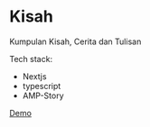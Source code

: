 # Kisah
Kumpulan Kisah, Cerita dan Tulisan

Tech stack:
- Nextjs
- typescript
- AMP-Story

[Demo](https://kisah.guyub.id/)